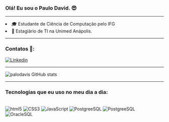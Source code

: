 ### Olá! Eu sou o Paulo David. 😎

_________________________________________________________
<li>🎓  Estudante de Ciência de Computação pelo IFG</li> 
<li>🚀 Estagiário de TI na Unimed Anápolis.</li>

_________________________________________________________
### Contatos 📱: 
[![Linkedin](https://img.shields.io/badge/LinkedIn-0077B5?style=for-the-badge&logo=linkedin&logoColor=white)](https://www.linkedin.com/in/paulo-david-317247180)

__________________________________________________________
![palodavis GitHub stats](https://github-readme-stats.vercel.app/api?username=palodavis&show_icons=true&theme=dracula)

__________________________________________________________
### Tecnologias que eu uso no meu dia a dia:

<div style="display: inline_block"><br/>

<img align="center" alt="html5" src="https://img.shields.io/badge/HTML5-E34F26?style=for-the-badge&logo=html5&logoColor=white"/>

<img align="center" alt="CSS3" src="https://img.shields.io/badge/CSS3-1572B6?style=for-the-badge&logo=css3&logoColor=white"/>

<img align="center" alt="JavaScript" src="https://img.shields.io/badge/JavaScript-323330?style=for-the-badge&logo=javascript&logoColor=F7DF1E"/>

<img align="center" alt="PostgreeSQL" src="https://img.shields.io/badge/PostgreSQL-316192?style=for-the-badge&logo=postgresql&logoColor=white"/>

<img align="center" alt="PostgreeSQL" src="https://img.shields.io/badge/MySQL-00000F?style=for-the-badge&logo=mysql&logoColor=white"/>
</div>
<img align="center" alt="OracleSQL" src="https://img.shields.io/badge/Oracle-F80000?style=for-the-badge&logo=Oracle&logoColor=white"/>
<br>


